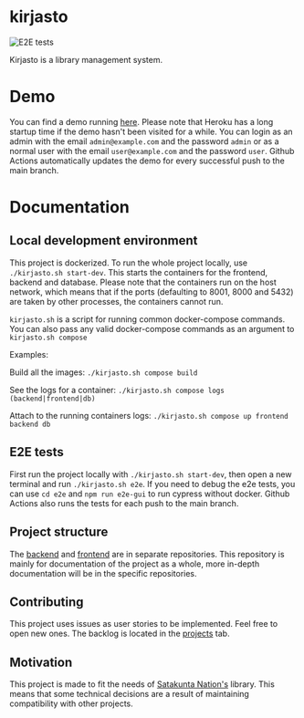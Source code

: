 # kirjasto
![E2E tests](https://github.com/vuolen/kirjasto/workflows/E2E%20tests/badge.svg)

Kirjasto is a library management system.

# Demo
You can find a demo running [here](https://kirjasto-demo.herokuapp.com/). Please note that Heroku has a long startup time if the demo hasn't been visited for a while. You can login as an admin with the email `admin@example.com` and the password `admin` or as a normal user with the email `user@example.com` and the password `user`. Github Actions automatically updates the demo for every successful push to the main branch.

# Documentation
## Local development environment
This project is dockerized. To run the whole project locally, use `./kirjasto.sh start-dev`. This starts the containers for the frontend, backend and database. Please note that the containers run on the host network, which means that if the ports (defaulting to 8001, 8000 and 5432) are taken by other processes, the containers cannot run.

`kirjasto.sh` is a script for running common docker-compose commands. You can also pass any valid docker-compose commands as an argument to `kirjasto.sh compose`

Examples:

Build all the images: `./kirjasto.sh compose build`

See the logs for a container: `./kirjasto.sh compose logs (backend|frontend|db)`

Attach to the running containers logs: `./kirjasto.sh compose up frontend backend db`

## E2E tests
First run the project locally with `./kirjasto.sh start-dev`, then open a new terminal and run `./kirjasto.sh e2e`. If you need to debug the e2e tests, you can use `cd e2e` and `npm run e2e-gui` to run cypress without docker. Github Actions also runs the tests for each push to the main branch.

## Project structure

The [backend](https://github.com/vuolen/kirjasto-backend) and [frontend](https://github.com/vuolen/kirjasto-frontend) are in separate repositories. This repository is mainly for documentation of the project as a whole, more in-depth documentation will be in the specific repositories.

## Contributing

This project uses issues as user stories to be implemented. Feel free to open new ones. The backlog is located in the [projects](https://github.com/vuolen/kirjasto/projects/1) tab.

## Motivation

This project is made to fit the needs of [Satakunta Nation's](https://satakuntalainenosakunta.fi/fi/en/) library. This means that some technical decisions are a result of maintaining compatibility with other projects.
